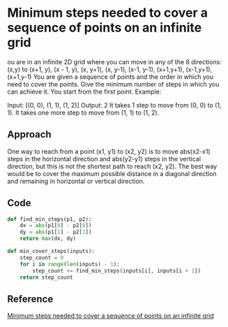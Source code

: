 # Minimum steps needed to cover a sequence of points on an infinite grid

ou are in an infinite 2D grid where you can move in any of the 8 directions:
(x,y) to (x+1, y), (x - 1, y), (x, y+1), (x, y-1), (x-1, y-1), (x+1,y+1), (x-1,y+1), (x+1,y-1) You are given a sequence of points and the order in which you need to cover the points. Give the minimum number of steps in which you can achieve it. You start from the first point.
Example:

Input: [(0, 0), (1, 1), (1, 2)] Output: 2 It takes 1 step to move from (0, 0) to (1, 1). It takes one more step to move from (1, 1) to (1, 2).

## Approach

One way to reach from a point (x1, y1) to (x2, y2) is to move abs(x2-x1) steps in the horizontal direction and abs(y2-y1) steps in the vertical direction, but this is not the shortest path to reach (x2, y2). The best way would be to cover the maximum possible distance in a diagonal direction and remaining in horizontal or vertical direction.

## Code

```python
def find_min_steps(p1, p2):
    dx = abs(p1[0] - p2[0])
    dy = abs(p1[1] - p2[1])
    return max(dx, dy)

def min_cover_steps(inputs):
    step_count = 0
    for i in range(len(inputs) - 1):
        step_count += find_min_steps(inputs[i], inputs[i + 1])
    return step_count
```

## Reference

[Minimum steps needed to cover a sequence of points on an infinite grid](https://www.geeksforgeeks.org/minimum-steps-needed-to-cover-a-sequence-of-points-on-an-infinite-grid/)